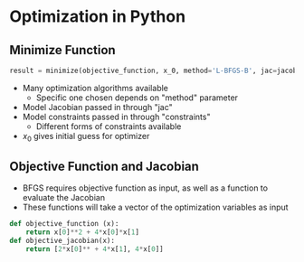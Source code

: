 # Optimization in Python

## Minimize Function

```python linenums
result = minimize(objective_function, x_0, method='L-BFGS-B', jac=jacobian, constraints=bounds, options={'disp':True})
```

* Many optimization algorithms available
  * Specific one chosen depends on "method" parameter
* Model Jacobian passed in through "jac"
* Model constraints passed in through "constraints"
  * Different forms of constraints available
* $x_0$ gives initial guess for optimizer

## Objective Function and Jacobian

* BFGS requires objective function as input, as well as a function to evaluate the Jacobian
* These functions will take a vector of the optimization variables as input

```python linenums
def objective_function (x):
    return x[0]**2 + 4*x[0]*x[1]
def objective_jacobian(x):
    return [2*x[0]** + 4*x[1], 4*x[0]]
```
